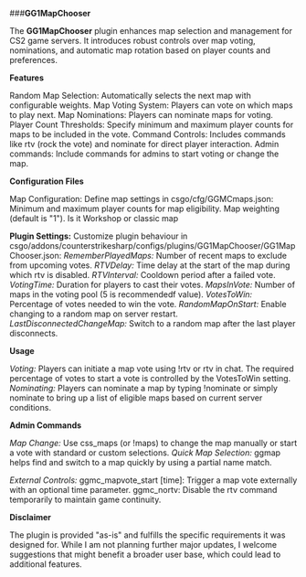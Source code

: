 ###**GG1MapChooser**

The **GG1MapChooser** plugin enhances map selection and management for CS2 game servers. It introduces robust controls over map voting, nominations, and automatic map rotation based on player counts and preferences.

**Features**

Random Map Selection: Automatically selects the next map with configurable weights.
Map Voting System: Players can vote on which maps to play next.
Map Nominations: Players can nominate maps for voting.
Player Count Thresholds: Specify minimum and maximum player counts for maps to be included in the vote.
Command Controls: Includes commands like rtv (rock the vote) and nominate for direct player interaction.
Admin commands: Include commands for admins to start voting or change the map.

**Configuration Files**

Map Configuration: Define map settings in csgo/cfg/GGMCmaps.json:
Minimum and maximum player counts for map eligibility.
Map weighting (default is "1").
Is it Workshop or classic map

**Plugin Settings:** Customize plugin behaviour in csgo/addons/counterstrikesharp/configs/plugins/GG1MapChooser/GG1MapChooser.json:
_RememberPlayedMaps:_ Number of recent maps to exclude from upcoming votes.
_RTVDelay:_ Time delay at the start of the map during which rtv is disabled.
_RTVInterval:_ Cooldown period after a failed vote.
_VotingTime:_ Duration for players to cast their votes.
_MapsInVote:_ Number of maps in the voting pool (5 is recommendedf value).
_VotesToWin:_ Percentage of votes needed to win the vote.
_RandomMapOnStart:_ Enable changing to a random map on server restart.
_LastDisconnectedChangeMap:_ Switch to a random map after the last player disconnects.

**Usage**

_Voting:_ Players can initiate a map vote using !rtv or rtv in chat. The required percentage of votes to start a vote is controlled by the VotesToWin setting.
_Nominating:_ Players can nominate a map by typing !nominate <mapname> or simply nominate to bring up a list of eligible maps based on current server conditions.

**Admin Commands**

_Map Change:_ Use css_maps (or !maps) to change the map manually or start a vote with standard or custom selections.
_Quick Map Selection:_ ggmap <partofmapname> helps find and switch to a map quickly by using a partial name match.

_External Controls:_
ggmc_mapvote_start [time]: Trigger a map vote externally with an optional time parameter.
ggmc_nortv: Disable the rtv command temporarily to maintain game continuity.

**Disclaimer**

The plugin is provided "as-is" and fulfills the specific requirements it was designed for. While I am not planning further major updates, I welcome suggestions that might benefit a broader user base, which could lead to additional features.
